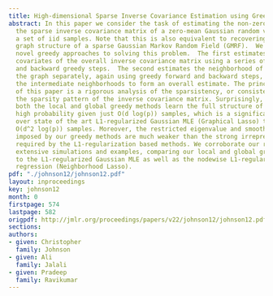 ```yaml
---
title: High-dimensional Sparse Inverse Covariance Estimation using Greedy Methods
abstract: In this paper we consider the task of estimating the non-zero pattern of
  the sparse inverse covariance matrix of a zero-mean Gaussian random vector from
  a set of iid samples. Note that this is also equivalent to recovering the underlying
  graph structure of a sparse Gaussian Markov Random Field (GMRF).  We present two
  novel greedy approaches to solving this problem.  The first estimates the non-zero
  covariates of the overall inverse covariance matrix using a series of global forward
  and backward greedy steps.  The second estimates the neighborhood of each node in
  the graph separately, again using greedy forward and backward steps, and combines
  the intermediate neighborhoods to form an overall estimate. The principal contribution
  of this paper is a rigorous analysis of the sparsistency, or consistency in recovering
  the sparsity pattern of the inverse covariance matrix. Surprisingly, we show that
  both the local and global greedy methods learn the full structure of the model with
  high probability given just O(d log(p)) samples, which is a significant improvement
  over state of the art L1-regularized Gaussian MLE (Graphical Lasso) that requires
  O(d^2 log(p)) samples. Moreover, the restricted eigenvalue and smoothness conditions
  imposed by our greedy methods are much weaker than the strong irrepresentable conditions
  required by the L1-regularization based methods. We corroborate our results with
  extensive simulations and examples, comparing our local and global greedy methods
  to the L1-regularized Gaussian MLE as well as the nodewise L1-regularized linear
  regression (Neighborhood Lasso).
pdf: "./johnson12/johnson12.pdf"
layout: inproceedings
key: johnson12
month: 0
firstpage: 574
lastpage: 582
origpdf: http://jmlr.org/proceedings/papers/v22/johnson12/johnson12.pdf
sections: 
authors:
- given: Christopher
  family: Johnson
- given: Ali
  family: Jalali
- given: Pradeep
  family: Ravikumar
---
```


